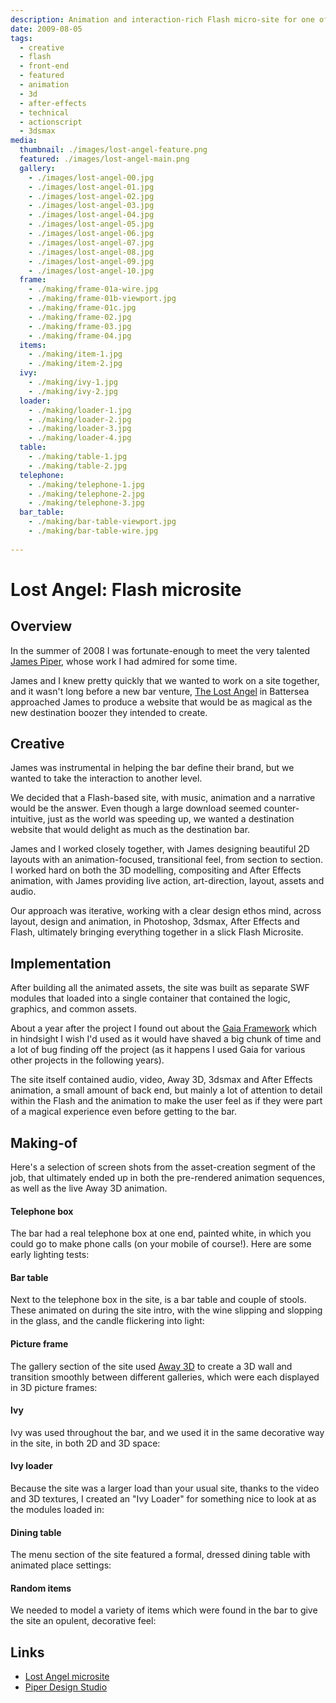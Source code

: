 ```yaml
---
description: Animation and interaction-rich Flash micro-site for one of London's leading destination bars.
date: 2009-08-05
tags:
  - creative
  - flash
  - front-end
  - featured
  - animation
  - 3d
  - after-effects
  - technical
  - actionscript
  - 3dsmax
media:
  thumbnail: ./images/lost-angel-feature.png
  featured: ./images/lost-angel-main.png
  gallery:
    - ./images/lost-angel-00.jpg
    - ./images/lost-angel-01.jpg
    - ./images/lost-angel-02.jpg
    - ./images/lost-angel-03.jpg
    - ./images/lost-angel-04.jpg
    - ./images/lost-angel-05.jpg
    - ./images/lost-angel-06.jpg
    - ./images/lost-angel-07.jpg
    - ./images/lost-angel-08.jpg
    - ./images/lost-angel-09.jpg
    - ./images/lost-angel-10.jpg
  frame:
    - ./making/frame-01a-wire.jpg
    - ./making/frame-01b-viewport.jpg
    - ./making/frame-01c.jpg
    - ./making/frame-02.jpg
    - ./making/frame-03.jpg
    - ./making/frame-04.jpg
  items:
    - ./making/item-1.jpg
    - ./making/item-2.jpg
  ivy:
    - ./making/ivy-1.jpg
    - ./making/ivy-2.jpg
  loader:
    - ./making/loader-1.jpg
    - ./making/loader-2.jpg
    - ./making/loader-3.jpg
    - ./making/loader-4.jpg
  table:
    - ./making/table-1.jpg
    - ./making/table-2.jpg
  telephone:
    - ./making/telephone-1.jpg
    - ./making/telephone-2.jpg
    - ./making/telephone-3.jpg
  bar_table:
    - ./making/bar-table-viewport.jpg
    - ./making/bar-table-wire.jpg
      
---
```


# Lost Angel: Flash microsite

## Overview

In the summer of 2008 I was fortunate-enough to meet the very talented [James Piper](http://www.mrpiper.co.uk), whose work I had admired for some time.

James and I knew pretty quickly that we wanted to work on a site together, and it wasn't long before a new bar venture, [The Lost Angel](http://www.lostangel.co.uk) in Battersea approached James to produce a website that would be as magical as the new destination boozer they intended to create.

## Creative

James was instrumental in helping the bar define their brand, but we wanted to take the interaction to another level.

We decided that a Flash-based site, with music, animation and a narrative would be the answer. Even though a large download seemed counter-intuitive, just as the world was speeding up, we wanted a destination website that would delight as much as the destination bar.

James and I worked closely together, with James designing beautiful 2D layouts with an animation-focused, transitional feel, from section to section. I worked hard on both the 3D modelling, compositing and After Effects animation, with James providing live action, art-direction, layout, assets and audio.

Our approach was iterative, working with a clear design ethos mind, across layout, design and animation, in Photoshop, 3dsmax, After Effects and Flash, ultimately bringing everything together in a slick Flash Microsite.


## Implementation

After building all the animated assets, the site was built as separate SWF modules that loaded into a single container that contained the logic, graphics, and common assets.

About a year after the project I found out about the [Gaia Framework](http://www.gaiaflashframework.com/) which in hindsight I wish I'd used as it would have shaved a big chunk of time and a lot of bug finding off the project (as it happens I used Gaia for various other projects in the following years).

The site itself contained audio, video, Away 3D, 3dsmax and After Effects animation, a small amount of back end, but mainly a lot of attention to detail within the Flash and the animation to make the user feel as if they were part of a magical experience even before getting to the bar.

## Making-of


Here's a selection of screen shots from the asset-creation segment of the job, that ultimately ended up in both the pre-rendered animation sequences, as well as the live Away 3D animation.


#### Telephone box

The bar had a real telephone box at one end, painted white, in which you could go to make phone calls (on your mobile of course!). Here are some early lighting tests:

<MediaGallery media="telephone" />


#### Bar table

Next to the telephone box in the site, is a bar table and couple of stools. These animated on during the site intro, with the wine slipping and slopping in the glass, and the candle flickering into light:

<MediaGallery media="bar_table" />


#### Picture frame

The gallery section of the site used [Away 3D](http://away3d.com/) to create a 3D wall and transition smoothly between different galleries, which were each displayed in 3D picture frames:

<MediaGallery media="frame" />


#### Ivy

Ivy was used throughout the bar, and we used it in the same decorative way in the site, in both 2D and 3D space:

<MediaGallery media="ivy" />


#### Ivy loader

Because the site was a larger load than your usual site, thanks to the video and 3D textures, I created an "Ivy Loader" for something nice to look at as the modules loaded in:

<MediaGallery media="loader" />


#### Dining table

The menu section of the site featured a formal, dressed dining table with animated place settings:

<MediaGallery media="table" />


#### Random items

We needed to model a variety of items which were found in the bar to give the site an opulent, decorative feel:

<MediaGallery media="items" />

## Links

- [Lost Angel microsite](http://projects.davestewart.co.uk/lostangel/)
- [Piper Design Studio](http://www.piperdesign.co.uk/)
